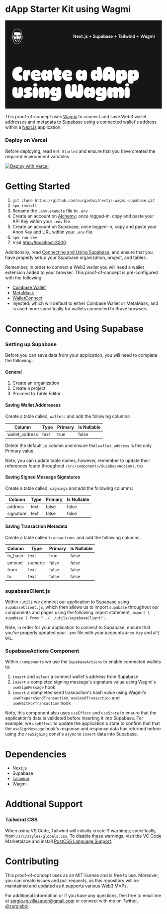 # dApp Starter Kit using Wagmi

<img src="nextjs-supabase-tailwind-wagmi.jpg">

This proof-of-concept uses [Wagmi](https://wagmi.sh/) to connect and save Web3 wallet addresses and metadata to [Supabase](https://supabase.com/) using a connected wallet's address within a [Next.js](https://nextjs.org/) application.

### Deploy on Vercel

Before deploying, read `Get Started` and ensure that you have created the required environment variables.

<a href="https://vercel.com/new/clone?repository-url=https%3A%2F%2Fgithub.com%2Fsurgieboi%2Fnextjs-wagmi-supabase&env=NEXT_PUBLIC_ALCHEMY_API_KEY,NEXT_PUBLIC_SUPABASE_URL,NEXT_PUBLIC_SUPABASE_ANON_KEY"><img src="https://vercel.com/button" alt="Deploy with Vercel"/></a>

# Getting Started

1. `git clone https://github.com/surgieboi/nextjs-wagmi-supabase.git`
2. `npm install`
3. Rename the `.env.example` file to `.env`
3. Create an account on [Alchemy](https://www.alchemy.com/); once logged-in, copy and paste your API Key within your `.env` file 
4. Create an account on Supabase; once logged-in, copy and paste your Anon Key and URL within your `.env` file 
5. `npm run dev`
6. Visit [http://localhost:3000](http://localhost:3000)

Additionally, read [Connecting and Using Supabase](#connecting-and-using-supabase), and ensure that you have properly setup your Supabase organization, project, and tables.

Remember, in order to connect a Web3 wallet you will need a wallet extension added to your browser. This proof-of-concept is pre-configured with the following:

- [Coinbase Wallet](https://www.coinbase.com/wallet)
- [MetaMask](https://metamask.io/)
- [WalletConnect](https://walletconnect.com/)
- Injected: which will default to either Coinbase Wallet or MetaMask, and is used more specifically for wallets connected to Brave browsers.

# Connecting and Using Supabase

### Setting up Supabase

Before you can save data from your application, you will need to complete the following:

#### General

1. Create an organization
2. Create a project
3. Proceed to Table Editor

#### Saving Wallet Adddresses

Create a table called, `wallets` and add the following columns:

| Column        | Type           | Primary  | Is Nullable  |
| ------------- |-------------| -----| -----|
| wallet_address      | text | true | false |

Delete the default `id` column and ensure that `wallet_address` is the only Primary value.

Note, you can update table names; however, remember to update their references found throughout `/src/components/SupabaseActions.tsx`.

#### Saving Signed Message Signatures

Create a table called, `signings` and add the following columns:

| Column        | Type           | Primary  | Is Nullable  |
| ------------- |-------------| -----| -----|
| address      | text | false | false |
| signature      | text | false | false |

#### Saving Transaction Metadata

Create a table called `transactions` and add the following columns:

| Column        | Type           | Primary  | Is Nullable  |
| ------------- |-------------| -----| -----|
| tx_hash      | text | true | false |
| amount      | numeric | false | false |
| from      | text | false | false |
| to      | text | false | false |


### supabaseClient.js

Within `/utils` we connect our application to Supabase using `supabaseClient.js`, which then allows us to import `supabase` throughout our components and pages using the following import statement, `import { supabase } from "../../utils/supabaseClient";`.

Note, in order for your application to connect to Supabase, ensure that you've properly updated your `.env` file with your accounts `Anon Key` and `API URL`.

### SupabaseActions Component

Within `/components` we use the `SupabaseActions` to enable connected wallets to:

1. `insert` and `select` a connect wallet's address from Supabase
2. `insert` a completed signing message's signature value using Wagmi's `useSignMessage` hook
3. `insert` a completed send trasnaction's hash value using Wagmi's `usePrepareSendTransaction`, `useSendTransaction` and `useWaitForTransaction` hook

Note, this component also uses `useEffect` and `useState` to ensure that the application's data is validated before inserting it into Supabase. For example,  we `useEffect` to update the application's state to confirm that that the `useSignMessage` hook's response and response data has returned before using the `newSigning` const's `async` to `insert` data into Supabase.  


# Dependencies

- Next.js
- Supabase
- [Tailwind](https://tailwindui.com/)
- Wagmi

# Addtional Support

### Tailwind CSS

When using VS Code, Tailwind will initially create 3 warnings; specifically, from `/src/styles/globals.css`. To disable these warnings, visit the VC Code Marketplace and install [PostCSS Language Support](https://marketplace.visualstudio.com/items?itemName=csstools.postcss).

# Contributing

This proof-of-concept uses as an MIT license and is free to use. Moreover, you can create issues and pull requests, as this repository will be maintained and updated as it supports various Web3 MVPs.

For additional information or if you have any questions, feel free to email me at [sergio.m.villasenor@gmail.com](mailto:sergio.m.villasenor@gmail.com) or connect with me on Twitter, [@surgieboi](https://twitter.com/surgieboi).

